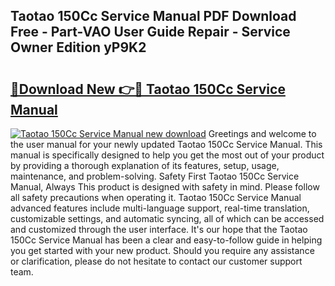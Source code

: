 ## Taotao 150Cc Service Manual PDF Download Free - Part-VAO User Guide Repair - Service Owner Edition yP9K2

# <h2><a href="http://bc7776.oget.top/?id=Taotao+150Cc+Service+Manual">🔗Download New 👉🔴 Taotao 150Cc Service Manual</a></h2>

[![Taotao 150Cc Service Manual new download](https://i.imgur.com/5g1atiW.png)](http://bc7776.oget.top/?id=Taotao+150Cc+Service+Manual)
Greetings and welcome to the user manual for your newly updated Taotao 150Cc Service Manual. This manual is specifically designed to help you get the most out of your product by providing a thorough explanation of its features, setup, usage, maintenance, and problem-solving. Safety First Taotao 150Cc Service Manual, Always This product is designed with safety in mind. Please follow all safety precautions when operating it. Taotao 150Cc Service Manual advanced features include multi-language support, real-time translation, customizable settings, and automatic syncing, all of which can be accessed and customized through the user interface. It's our hope that the Taotao 150Cc Service Manual has been a clear and easy-to-follow guide in helping you get started with your new product. Should you require any assistance or clarification, please do not hesitate to contact our customer support team.
